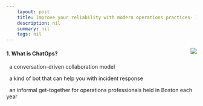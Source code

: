 ```yaml
---
    layout: post
    title: Improve your reliability with modern operations practices- Incident response - Communication and collaboration
    description: nil
    summary: nil
    tags: nil
---
```



 <a target="_blank" href="https://docs.microsoft.com/en-us/learn/modules/improve-reliability-incidents/6-communications/"><i class="fas fa-external-link-alt"></i> </a>
 <img align="right" src="https://docs.microsoft.com/en-us/learn/achievements/improve-reliability-incidents.svg">
####  1. What is ChatOps?


<i class='fas fa-check-square' style='color: Dodgerblue;'></i> &nbsp;&nbsp;a conversation-driven collaboration model

<i class='far fa-square'></i> &nbsp;&nbsp;a kind of bot that can help you with incident response

<i class='far fa-square'></i> &nbsp;&nbsp;an informal get-together for operations professionals held in Boston each year
<br />
<br />
<br />
